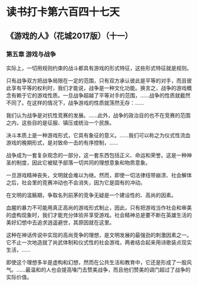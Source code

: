# 读书打卡第六百四十七天
## 《游戏的人》（花城2017版）（十一）
### 第五章 游戏与战争

实际上，一切用规则约束的战斗都具有游戏的形式特征，这些形式特征就是规则。

只有战争双方把战争局限在一定的范围，只有双方承认彼此是平等的对手，而且彼此享有平等的权利时，我们才能说，战争是一种文化功能。换言之，战争的游戏概念有赖于它的游戏性质。一旦战争超越了平等对手的范围，……战争的性质就截然不同了。在这样的情况下，战争游戏的性质就荡然无存：……

我们认为战争是对抗性竞赛的发展。……此外，战争的政治目的也不在竞赛的范围之内，这些目的是征服、镇压或统治一个民族。

决斗本质上是一种游戏形式，它具有象征的意义。……我们可以称之为仪式性流血游戏的晚期形式，是对致命一击的有序控制，……

战争成为一套复杂观念的一部分，这一套东西包括正义、命运和荣誉。这是一种神圣的制度，因此它被赋予部落一切共同的理想意象和物质意象。

一旦游戏精神丧失，文明就会难以为继。然而，即使一切法律纽带崩溃、社会解体之后，社会里的竞赛冲动也不会消失，因为它是固有的冲动。

在文明的滥觞期，争取名列前茅的竞争无疑是一个建设性的、高尚的因素。

血腥的暴力不可能用真正高尚的游戏形式制止，因此，只有把游戏当作社会和审美的虚构现象时，我们才能充分体验并享受游戏。社会精神总是要不断在英雄生活的美好幻想中去追求逍遥避世，其原因就在这里。

这种在神话传说中实现的高尚竞争的理想，是文明发展的最强劲的刺激因素之一。它不止一次地造就了尚武体制和仪式性的社会游戏，两者结合起来用诗歌装点现实生活，……

即使这个理想多半是虚构和幻想，然而在公共生活和教育中，它还是形成了一股风气。……最温和的人也会提高嗓门去赞美战争，而且他们赞美的调门超过了战争的实际价值。